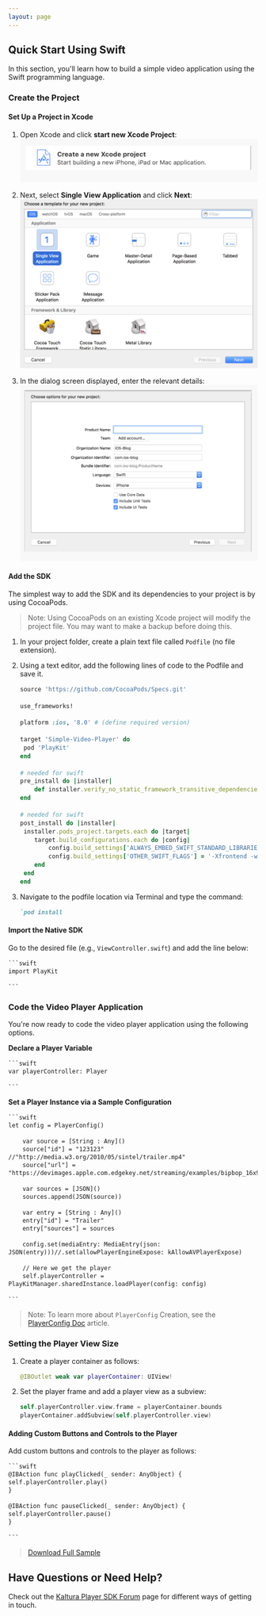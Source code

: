 ```yaml
---
layout: page
---
```


## Quick Start Using Swift  

In this section, you'll learn how to build a simple video application using the Swift programming language.

### Create the Project  

#### Set Up a Project in Xcode  

1. Open Xcode and click **start new Xcode Project**:
	![help](./v3-images/iOS/newProj.png) 

2. Next, select **Single View Application** and click **Next**:
	![help](./v3-images/iOS/singleView.png) 

3. In the dialog screen displayed, enter the relevant details:
	![help](./v3-images/iOS/projDetails.png) 


#### Add the SDK

The simplest way to add the SDK and its dependencies to your project is by using CocoaPods.

>Note: Using CocoaPods on an existing Xcode project will modify the project file. You may want to make a backup before doing this.

1. In your project folder, create a plain text file called `Podfile` (no file extension).
2. Using a text editor, add the following lines of code to the Podfile and save it.

	```ruby
	source 'https://github.com/CocoaPods/Specs.git'

	use_frameworks!

	platform :ios, '8.0' # (define required version)

	target 'Simple-Video-Player' do
 	 pod 'PlayKit'
	end

	# needed for swift
	pre_install do |installer|
    	def installer.verify_no_static_framework_transitive_dependencies; end
	end

	# needed for swift
	post_install do |installer| 
   	 installer.pods_project.targets.each do |target| 
        target.build_configurations.each do |config| 
            config.build_settings['ALWAYS_EMBED_SWIFT_STANDARD_LIBRARIES'] = 'NO'
            config.build_settings['OTHER_SWIFT_FLAGS'] = '-Xfrontend -warn-long-function-bodies=100'
        end 
   	 end 
	end

	```
	
3. Navigate to the podfile location via Terminal and type the command:

	```ruby
	`pod install

	````

#### Import the Native SDK  

Go to the desired file (e.g., `ViewController.swift`) and add the line below:

	```swift
	import PlayKit

	```

### Code the Video Player Application  

You're now ready to code the video player application using the following options.

**Declare a Player Variable**

	```swift
	var playerController: Player

	```

**Set a Player Instance via a Sample Configuration** 

	```swift
	let config = PlayerConfig()
        
        var source = [String : Any]()
        source["id"] = "123123" //"http://media.w3.org/2010/05/sintel/trailer.mp4"
        source["url"] = "https://devimages.apple.com.edgekey.net/streaming/examples/bipbop_16x9/bipbop_16x9_variant.m3u8"
        
        var sources = [JSON]()
        sources.append(JSON(source))
        
        var entry = [String : Any]()
        entry["id"] = "Trailer"
        entry["sources"] = sources
        
        config.set(mediaEntry: MediaEntry(json: JSON(entry)))//.set(allowPlayerEngineExpose: kAllowAVPlayerExpose)
        
        // Here we get the player
        self.playerController = PlayKitManager.sharedInstance.loadPlayer(config: config)

	```

>Note: To learn more about `PlayerConfig` Creation, see the [PlayerConfig Doc]() article.

### Setting the Player View Size  

1. Create a player container as follows: 

	```swift
	@IBOutlet weak var playerContainer: UIView!

	```
2. Set the player frame and add a player view as a subview:

	```swift
	self.playerController.view.frame = playerContainer.bounds
	playerContainer.addSubview(self.playerController.view)

	```

#### Adding Custom Buttons and Controls to the Player  

Add custom buttons and controls to the player as follows:

	```swift
	@IBAction func playClicked(_ sender: AnyObject) {
	self.playerController.play()
	}
    
	@IBAction func pauseClicked(_ sender: AnyObject) {
	self.playerController.pause()
	}

	```


> [Download Full Sample]()


## Have Questions or Need Help?

Check out the [Kaltura Player SDK Forum](https://forum.kaltura.org/c/playkit) page for different ways of getting in touch.
